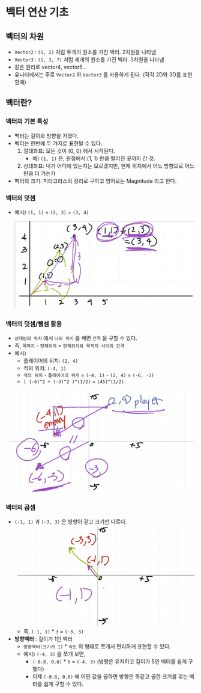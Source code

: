 # 백터 연산 기초

## 벡터의 차원

- `Vector2` : `(1, 2)` 처럼 두개의 원소를 가진 벡터. 2차원을 나타냄
- `Vector3` : `(1, 3, 7)` 처럼 세개의 원소를 가진 벡터. 3차원을 나타냄
- 같은 원리로 vector4, vector5...
- 유니티에서는 주로 `Vector2` 와 `Vector3` 를 사용하게 된다. (각각 2D와 3D를 표현할때)

## 백터란?

### 벡터의 기본 특성

- 백터는 길이와 방향을 가졌다.
- 벡터는 한번에 두 가지로 표현될 수 있다.
  1. 절대좌표: 모든 것이 (0, 0) 에서 시작된다.
     - 예) `(1, 1)` 은, 원점에서 (1, 1) 만큼 떨어진 곳까지 간 것.
  2. 상대좌표: 내가 어디에 있는지는 모르겠지만, 현재 위치에서 어느 방향으로 어느만큼 더 가는가
- 벡터의 크기: 피타고라스의 정리로 구하고 영어로는 Magnitude 라고 한다.

### 벡터의 덧셈

- 예시) `(1, 1)` + `(2, 3)` = `(3, 4)`

  ![vector_addition](images/retr0_unity_C_sharp_mid_1/vector_addition.png)

### 벡터의 덧셈/뺄셈 활용

- `상대방의 위치` 에서 `나의 위치` 를 빼면 `간격` 을 구할 수 있다.
- 즉, `목적지` - `현재위치` = `현재위치와 목적지 사이의 간격`
- 예시)
  - 플레이어의 위치: `(2, 4)`
  - 적의 위치: `(-4, 1)`
  - `적의 위치` - `플레이어의 위치` = `(-4, 1)` - `(2, 4)` = `(-6, -3)`
  - `( (-6)^2 + (-3)^2 )^(1/2)` = `(45)^(1/2)`

![vector_application](images/retr0_unity_C_sharp_mid_1/vector_application.png)

### 벡터의 곱셈

- `(-1, 1)` 과 `(-3, 3)` 은 뱡향이 같고 크기만 다르다.![vector_mult](images/retr0_unity_C_sharp_mid_1/vector_mult.png)
  - 즉, `(-1, 1)` * `3` = `(-3, 3)`
- **방향벡터** : 길이가 1인 벡터
  - `방향벡터(크기가 1)` * `속도` 의 형태로 쪼개서 편리하게 표현할 수 있다.
  - 예시) `(-4, 3)` 을 쪼개 보면,
    - `(-0.8, 0.6)` * `5` = `(-4, 3)`  (방향은 유지하고 길이가 5인 벡터를 쉽게 구했다)
    - 이제 `(-0.8, 0.6)` 에 어떤 값을 곱하면 방향은 똑같고 곱한 크기를 갖는 벡터를 쉽게 구할 수 있다.